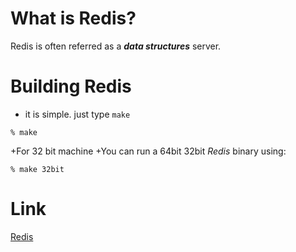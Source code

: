 What is Redis?
=======

Redis is often referred as a  **_data structures_** server.

Building Redis
=======

* it is simple. just type `make`

```
% make
```

+For 32 bit machine
	+You can run a 64bit 32bit *Redis* binary using: 

```
% make 32bit
```


Link
=======

[Redis](https://redis.io)



